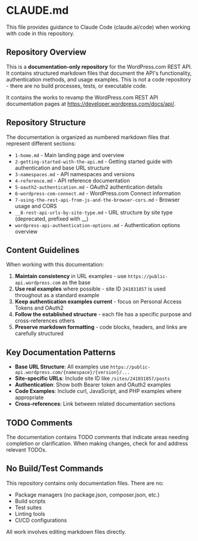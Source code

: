 # CLAUDE.md

This file provides guidance to Claude Code (claude.ai/code) when working with code in this repository.

## Repository Overview

This is a **documentation-only repository** for the WordPress.com REST API. It contains structured markdown files that document the API's functionality, authentication methods, and usage examples. This is not a code repository - there are no build processes, tests, or executable code.

It contains the works to revamp the WordPress.com REST API documentation pages at https://developer.wordpress.com/docs/api/. 

## Repository Structure

The documentation is organized as numbered markdown files that represent different sections:

- `1-home.md` - Main landing page and overview
- `2-getting-started-with-the-api.md` - Getting started guide with authentication and base URL structure
- `3-namespaces.md` - API namespaces and versions
- `4-reference.md` - API reference documentation
- `5-oauth2-authentication.md` - OAuth2 authentication details
- `6-wordpress-com-connect.md` - WordPress.com Connect information
- `7-using-the-rest-api-from-js-and-the-browser-cors.md` - Browser usage and CORS
- `__8-rest-api-urls-by-site-type.md` - URL structure by site type (deprecated, prefixed with __)
- `wordpress-api-authentication-options.md` - Authentication options overview

## Content Guidelines

When working with this documentation:

1. **Maintain consistency** in URL examples - use `https://public-api.wordpress.com` as the base
2. **Use real examples** where possible - site ID `241031857` is used throughout as a standard example
3. **Keep authentication examples current** - focus on Personal Access Tokens and OAuth2
4. **Follow the established structure** - each file has a specific purpose and cross-references others
5. **Preserve markdown formatting** - code blocks, headers, and links are carefully structured

## Key Documentation Patterns

- **Base URL Structure**: All examples use `https://public-api.wordpress.com/{namespace}/{version}/...`
- **Site-specific URLs**: Include site ID like `/sites/241031857/posts`
- **Authentication**: Show both Bearer token and OAuth2 examples
- **Code Examples**: Include curl, JavaScript, and PHP examples where appropriate
- **Cross-references**: Link between related documentation sections

## TODO Comments

The documentation contains TODO comments that indicate areas needing completion or clarification. When making changes, check for and address relevant TODOs.

## No Build/Test Commands

This repository contains only documentation files. There are no:
- Package managers (no package.json, composer.json, etc.)
- Build scripts
- Test suites
- Linting tools
- CI/CD configurations

All work involves editing markdown files directly.